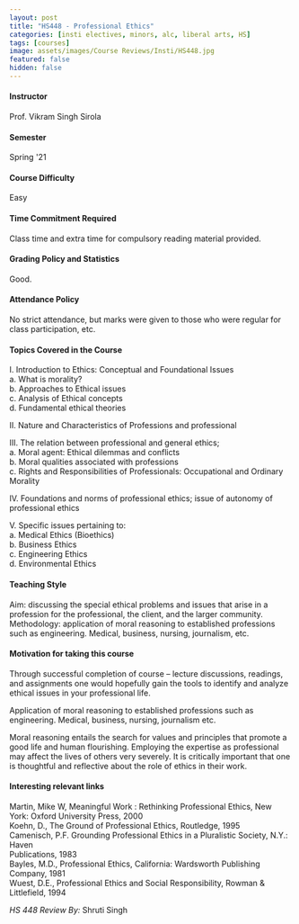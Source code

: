 ```yaml
---
layout: post
title: "HS448 - Professional Ethics"
categories: [insti electives, minors, alc, liberal arts, HS]
tags: [courses]
image: assets/images/Course Reviews/Insti/HS448.jpg
featured: false
hidden: false
---
```


#### Instructor
Prof. Vikram Singh Sirola

#### Semester
Spring '21

#### Course Difficulty
Easy

#### Time Commitment Required
Class time and extra time for compulsory reading material provided.

#### Grading Policy and Statistics
Good.

#### Attendance Policy
No strict attendance, but marks were given to those who were regular for class participation, etc.

#### Topics Covered in the Course
I. Introduction to Ethics: Conceptual and Foundational Issues  
a. What is morality?  
b. Approaches to Ethical issues  
c. Analysis of Ethical concepts  
d. Fundamental ethical theories  
  
II. Nature and Characteristics of Professions and professional  
  
III. The relation between professional and general ethics;  
a. Moral agent: Ethical dilemmas and conflicts  
b. Moral qualities associated with professions  
c. Rights and Responsibilities of Professionals: Occupational and Ordinary Morality  
  
IV. Foundations and norms of professional ethics; issue of autonomy of professional ethics  
  
V. Specific issues pertaining to:  
a. Medical Ethics (Bioethics)  
b. Business Ethics  
c. Engineering Ethics  
d. Environmental Ethics

#### Teaching Style
Aim: discussing the special ethical problems and issues that arise in a profession for the professional, the client, and the larger community.  
Methodology: application of moral reasoning to established professions such as engineering. Medical, business, nursing, journalism, etc. 

#### Motivation for taking this course
Through successful completion of course – lecture discussions, readings, and assignments one would hopefully gain the tools to identify and analyze ethical issues in your professional life.   
  
Application of moral reasoning to established professions such as engineering. Medical, business, nursing, journalism etc.  
  
Moral reasoning entails the search for values and principles that promote a good life and human flourishing. Employing the expertise as professional may affect the lives of others very severely. It is critically important that one is thoughtful and reflective about the role of ethics in their work. 

#### Interesting relevant links
Martin, Mike W, Meaningful Work : Rethinking Professional Ethics, New York: Oxford University Press, 2000  
Koehn, D., The Ground of Professional Ethics, Routledge, 1995  
Camenisch, P.F. Grounding Professional Ethics in a Pluralistic Society, N.Y.: Haven  
Publications, 1983  
Bayles, M.D., Professional Ethics, California: Wardsworth Publishing Company, 1981  
Wuest, D.E., Professional Ethics and Social Responsibility, Rowman & Littlefield, 1994

*HS 448 Review By:* Shruti Singh